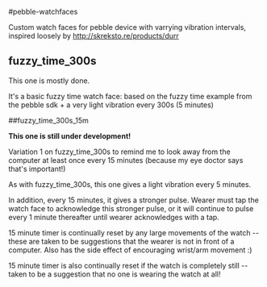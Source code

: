 #pebble-watchfaces

Custom watch faces for pebble device with varrying vibration intervals, inspired loosely by <http://skreksto.re/products/durr>

## fuzzy_time_300s

This one is mostly done.

It's a basic fuzzy time watch face: based on the fuzzy time example from the pebble sdk + a very light vibration every 300s (5 minutes)

##fuzzy_time_300s_15m

**This one is still under development!**

Variation 1 on fuzzy_time_300s to remind me to look away from the computer at least once every 15 minutes (because my eye doctor says that's important!) 

As with fuzzy_time_300s, this one gives a light vibration every 5 minutes. 

In addition, every 15 minutes, it gives a stronger pulse. Wearer must tap the watch face to acknowledge this stronger pulse, or it will continue to pulse every 1 minute thereafter until wearer acknowledges with a tap. 

15 minute timer is continually reset by any large movements of the watch -- these are taken to be suggestions that the wearer is not in front of a computer. Also has the side effect of encouraging wrist/arm movement :)

15 minute timer is also continually reset if the watch is completely still -- taken to be a suggestion that no one is wearing the watch at all! 